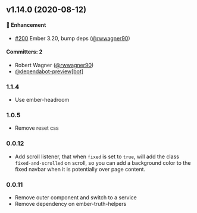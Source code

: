 ## v1.14.0 (2020-08-12)

#### :rocket: Enhancement
* [#200](https://github.com/shipshapecode/ember-3d-nav/pull/200) Ember 3.20, bump deps ([@rwwagner90](https://github.com/rwwagner90))

#### Committers: 2
- Robert Wagner ([@rwwagner90](https://github.com/rwwagner90))
- [@dependabot-preview[bot]](https://github.com/apps/dependabot-preview)

### 1.1.4
 - Use ember-headroom
 
### 1.0.5
 - Remove reset css

### 0.0.12
 - Add scroll listener, that when `fixed` is set to `true`, will add the class `fixed-and-scrolled` on scroll, so you can add a background color to the fixed navbar when it is potentially over page content.

### 0.0.11
 - Remove outer component and switch to a service
 - Remove dependency on ember-truth-helpers
